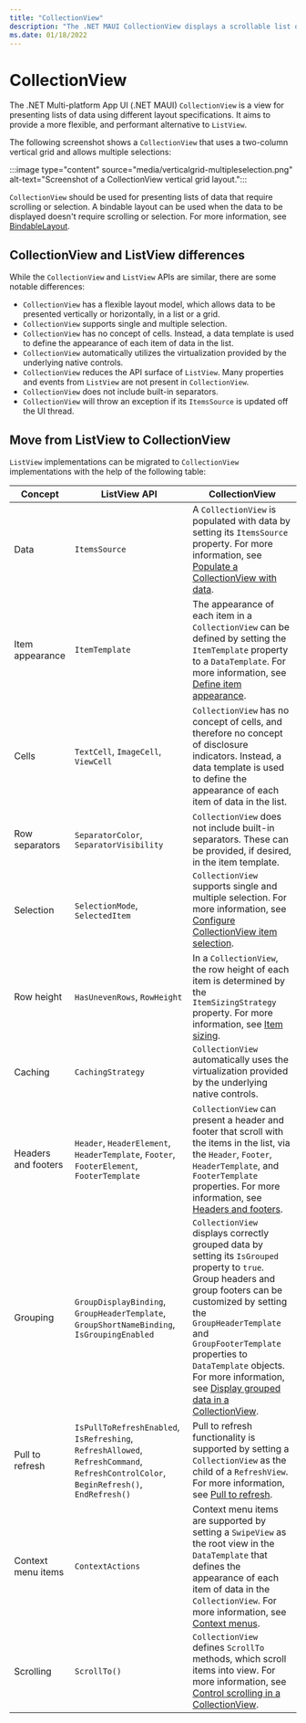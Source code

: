 ```yaml
---
title: "CollectionView"
description: "The .NET MAUI CollectionView displays a scrollable list of selectable data items, using different layout specifications."
ms.date: 01/18/2022
---
```


# CollectionView

The .NET Multi-platform App UI (.NET MAUI) `CollectionView` is a view for presenting lists of data using different layout specifications. It aims to provide a more flexible, and performant alternative to `ListView`.

The following screenshot shows a `CollectionView` that uses a two-column vertical grid and allows multiple selections:

:::image type="content" source="media/verticalgrid-multipleselection.png" alt-text="Screenshot of a CollectionView vertical grid layout.":::

`CollectionView` should be used for presenting lists of data that require scrolling or selection. A bindable layout can be used when the data to be displayed doesn't require scrolling or selection. For more information, see [BindableLayout](~/user-interface/layouts/bindablelayout.md).

## CollectionView and ListView differences

While the `CollectionView` and `ListView` APIs are similar, there are some notable differences:

- `CollectionView` has a flexible layout model, which allows data to be presented vertically or horizontally, in a list or a grid.
- `CollectionView` supports single and multiple selection.
- `CollectionView` has no concept of cells. Instead, a data template is used to define the appearance of each item of data in the list.
- `CollectionView` automatically utilizes the virtualization provided by the underlying native controls.
- `CollectionView` reduces the API surface of `ListView`. Many properties and events from `ListView` are not present in `CollectionView`.
- `CollectionView` does not include built-in separators.
- `CollectionView` will throw an exception if its `ItemsSource` is updated off the UI thread.

## Move from ListView to CollectionView

`ListView` implementations can be migrated to `CollectionView` implementations with the help of the following table:

| Concept | ListView API | CollectionView |
|---|---|---|
| Data | `ItemsSource` | A `CollectionView` is populated with data by setting its `ItemsSource` property. For more information, see [Populate a CollectionView with data](populate-data.md#populate-a-collectionview-with-data). |
| Item appearance | `ItemTemplate` | The appearance of each item in a `CollectionView` can be defined by setting the `ItemTemplate` property to a `DataTemplate`. For more information, see [Define item appearance](populate-data.md#define-item-appearance). |
| Cells | `TextCell`, `ImageCell`, `ViewCell` | `CollectionView` has no concept of cells, and therefore no concept of disclosure indicators. Instead, a data template is used to define the appearance of each item of data in the list. |
| Row separators | `SeparatorColor`, `SeparatorVisibility` | `CollectionView` does not include built-in separators. These can be provided, if desired, in the item template. |
| Selection | `SelectionMode`, `SelectedItem` | `CollectionView` supports single and multiple selection. For more information, see [Configure CollectionView item selection](selection.md). |
| Row height | `HasUnevenRows`, `RowHeight` | In a `CollectionView`, the row height of each item is determined by the `ItemSizingStrategy` property. For more information, see [Item sizing](layout.md#item-sizing).|
| Caching | `CachingStrategy` | `CollectionView` automatically uses the virtualization provided by the underlying native controls. |
| Headers and footers | `Header`, `HeaderElement`, `HeaderTemplate`, `Footer`, `FooterElement`, `FooterTemplate` | `CollectionView` can present a header and footer that scroll with the items in the list, via the `Header`, `Footer`, `HeaderTemplate`, and `FooterTemplate` properties. For more information, see [Headers and footers](layout.md#headers-and-footers). |
| Grouping | `GroupDisplayBinding`, `GroupHeaderTemplate`, `GroupShortNameBinding`, `IsGroupingEnabled` | `CollectionView` displays correctly grouped data by setting its `IsGrouped` property to `true`. Group headers and group footers can be customized by setting the `GroupHeaderTemplate` and `GroupFooterTemplate` properties to  `DataTemplate` objects. For more information, see [Display grouped data in a CollectionView](grouping.md). |
| Pull to refresh | `IsPullToRefreshEnabled`, `IsRefreshing`, `RefreshAllowed`, `RefreshCommand`, `RefreshControlColor`, `BeginRefresh()`, `EndRefresh()` | Pull to refresh functionality is supported by setting a `CollectionView` as the child of a `RefreshView`. For more information, see [Pull to refresh](populate-data.md#pull-to-refresh). |
| Context menu items | `ContextActions` | Context menu items are supported by setting a `SwipeView` as the root view in the `DataTemplate` that defines the appearance of each item of data in the `CollectionView`. For more information, see [Context menus](populate-data.md#context-menus). |
| Scrolling | `ScrollTo()` | `CollectionView` defines `ScrollTo` methods, which scroll items into view. For more information, see [Control scrolling in a CollectionView](scrolling.md). |

